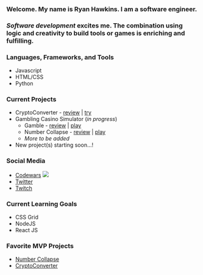 ### Welcome. My name is Ryan Hawkins. I am a **software engineer**. 

### _Software development_ excites me. The combination using logic and creativity to build tools or games is enriching and fulfilling.


### Languages, Frameworks, and Tools
- Javascript
- HTML/CSS
- Python


### Current Projects

- CryptoConverter - [review](https://github.com/RyanKHawkins/JS-CryptoConverter) | [try](https://f5devlife.github.io/JS-CryptoConverter)
- Gambling Casino Simulator (_in progress_)
    - Gamble - [review](https://github.com/RyanKHawkins/Gamble) | [play](https://f5devlife.github.io/Gamble/)
    - Number Collapse - [review](https://github.com/RyanKHawkins/Hi-Low-Number-Collapse) | [play](https://f5devlife.github.io/Hi-Low-Number-Collapse/)
    - _More to be added_
- New project(s) starting soon...!


### Social Media
- [Codewars](https://www.codewars.com/users/RyanKHawkins)
  ![](https://www.codewars.com/users/RyanKHawkins/badges/micro)
- [Twitter](https://twitter.com/f5devlife)
- [Twitch](https://www.twitch.tv/ryankhawkins)


### Current Learning Goals
- CSS Grid 
- NodeJS
- React JS


### Favorite MVP Projects
- [Number Collapse](https://github.com/RyanKHawkins/Hi-Low-Number-Collapse)
- [CryptoConverter](https://github.com/RyanKHawkins/JS-CryptoConverter)
